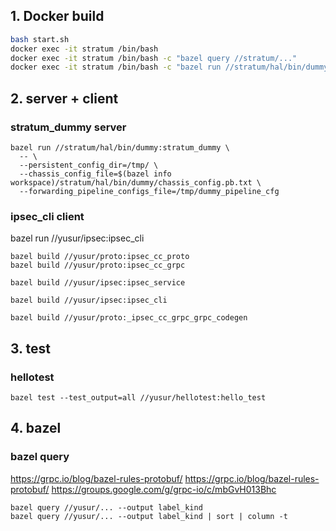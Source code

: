 ## 1. Docker build
```bash
bash start.sh
docker exec -it stratum /bin/bash
docker exec -it stratum /bin/bash -c "bazel query //stratum/..."
docker exec -it stratum /bin/bash -c "bazel run //stratum/hal/bin/dummy:dummy_cli -- --helpshort"
```

## 2. server + client
### stratum_dummy server
```
bazel run //stratum/hal/bin/dummy:stratum_dummy \
  -- \
  --persistent_config_dir=/tmp/ \
  --chassis_config_file=$(bazel info workspace)/stratum/hal/bin/dummy/chassis_config.pb.txt \
  --forwarding_pipeline_configs_file=/tmp/dummy_pipeline_cfg
```

### ipsec_cli client
bazel run //yusur/ipsec:ipsec_cli
```
bazel build //yusur/proto:ipsec_cc_proto
bazel build //yusur/proto:ipsec_cc_grpc

bazel build //yusur/ipsec:ipsec_service

bazel build //yusur/ipsec:ipsec_cli

bazel build //yusur/proto:_ipsec_cc_grpc_grpc_codegen
```

## 3. test
### hellotest
```
bazel test --test_output=all //yusur/hellotest:hello_test
```

## 4. bazel
### bazel query
https://grpc.io/blog/bazel-rules-protobuf/
https://grpc.io/blog/bazel-rules-protobuf/
https://groups.google.com/g/grpc-io/c/mbGvH013Bhc
```
bazel query //yusur/... --output label_kind
bazel query //yusur/... --output label_kind | sort | column -t
```